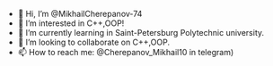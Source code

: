 - 👋 Hi, I’m @MikhailCherepanov-74
- 👀 I’m interested in C++,OOP!
- 🌱 I’m currently learning in Saint-Petersburg Polytechnic university.
- 💞️ I’m looking to collaborate on C++,OOP.
- 📫 How to reach me: @Cherepanov_Mikhail10 in telegram)

<!---
MikhailCherepanov-74/MikhailCherepanov-74 is a ✨ special ✨ repository because its `README.md` (this file) appears on your GitHub profile.
You can click the Preview link to take a look at your changes.
--->
